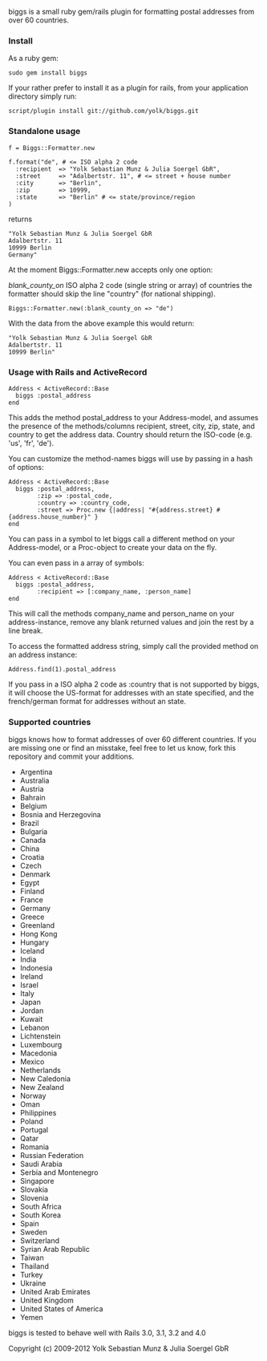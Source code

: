 biggs is a small ruby gem/rails plugin for formatting postal addresses from over 60 countries.

### Install

As a ruby gem:
   
    sudo gem install biggs
   
If your rather prefer to install it as a plugin for rails, from your application directory simply run:
   
    script/plugin install git://github.com/yolk/biggs.git

### Standalone usage
    
    f = Biggs::Formatter.new
    
    f.format("de", # <= ISO alpha 2 code
      :recipient  => "Yolk Sebastian Munz & Julia Soergel GbR", 
      :street     => "Adalbertstr. 11", # <= street + house number
      :city       => "Berlin",
      :zip        => 10999,
      :state      => "Berlin" # <= state/province/region
    )

returns
   
    "Yolk Sebastian Munz & Julia Soergel GbR
    Adalbertstr. 11
    10999 Berlin
    Germany"

At the moment Biggs::Formatter.new accepts only one option:

*blank_county_on* ISO alpha 2 code (single string or array) of countries the formatter should skip the line "country" (for national shipping).
   
    Biggs::Formatter.new(:blank_county_on => "de")
   
With the data from the above example this would return:

    "Yolk Sebastian Munz & Julia Soergel GbR
    Adalbertstr. 11
    10999 Berlin"

### Usage with Rails and ActiveRecord

    Address < ActiveRecord::Base
      biggs :postal_address
    end
   
This adds the method postal_address to your Address-model, and assumes the presence of the methods/columns recipient, street, city, zip, state, and country to get the address data. Country should return the ISO-code (e.g. 'us', 'fr', 'de'). 

You can customize the method-names biggs will use by passing in a hash of options:
   
    Address < ActiveRecord::Base
      biggs :postal_address, 
            :zip => :postal_code,
            :country => :country_code,
            :street => Proc.new {|address| "#{address.street} #{address.house_number}" }
    end
   
You can pass in a symbol to let biggs call a different method on your Address-model, or a Proc-object to create your data on the fly. 

You can even pass in a array of symbols:

    Address < ActiveRecord::Base
      biggs :postal_address, 
            :recipient => [:company_name, :person_name]
    end

This will call the methods company_name and person_name on your address-instance, remove any blank returned values and join the rest by a line break.

To access the formatted address string, simply call the provided method on an address instance:

    Address.find(1).postal_address
   
If you pass in a ISO alpha 2 code as :country that is not supported by biggs, it will choose the US-format for addresses with an state specified, and the french/german format for addresses without an state.
   
### Supported countries

biggs knows how to format addresses of over 60 different countries. If you are missing one or find an misstake, feel free to let us know, fork this repository and commit your additions.

* Argentina
* Australia
* Austria
* Bahrain
* Belgium
* Bosnia and Herzegovina
* Brazil
* Bulgaria
* Canada
* China
* Croatia
* Czech
* Denmark
* Egypt
* Finland
* France
* Germany
* Greece
* Greenland
* Hong Kong
* Hungary
* Iceland
* India
* Indonesia
* Ireland
* Israel
* Italy
* Japan
* Jordan
* Kuwait
* Lebanon
* Lichtenstein
* Luxembourg
* Macedonia
* Mexico
* Netherlands
* New Caledonia
* New Zealand
* Norway
* Oman
* Philippines
* Poland
* Portugal
* Qatar
* Romania
* Russian Federation
* Saudi Arabia
* Serbia and Montenegro
* Singapore
* Slovakia
* Slovenia
* South Africa
* South Korea
* Spain
* Sweden
* Switzerland
* Syrian Arab Republic
* Taiwan
* Thailand
* Turkey
* Ukraine
* United Arab Emirates
* United Kingdom
* United States of America
* Yemen

biggs is tested to behave well with Rails 3.0, 3.1, 3.2 and 4.0

Copyright (c) 2009-2012 Yolk Sebastian Munz & Julia Soergel GbR
